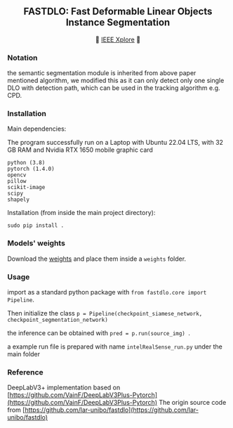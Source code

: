
<div align="center">
<h2> FASTDLO: Fast Deformable Linear Objects Instance Segmentation </h2>

 :page_with_curl:  [IEEE Xplore](https://ieeexplore.ieee.org/document/9830852)  :page_with_curl:	
</div>

### Notation 

the semantic segmentation module is inherited from above paper mentioned algorithm, we modified this as it can only detect only one single DLO with detection path, which can be used in the tracking algorithm e.g. CPD.

### Installation

Main dependencies:

The program successfully run on a Laptop with Ubuntu 22.04 LTS, with 32 GB RAM and Nvidia RTX 1650 mobile graphic card
```
python (3.8)
pytorch (1.4.0)
opencv 
pillow 
scikit-image 
scipy 
shapely 
```

Installation (from inside the main project directory):
```
sudo pip install .
```

### Models' weights

Download the [weights](https://drive.google.com/file/d/1OVcro53E_8oJxRPHqGy619rBNoCD3rzT/view?usp=sharing) and place them inside a ```weights``` folder.


### Usage

import as a standard python package with ```from fastdlo.core import Pipeline```.

Then initialize the class ``` p = Pipeline(checkpoint_siamese_network, checkpoint_segmentation_network) ```

the inference can be obtained with ```pred = p.run(source_img) ```.

a example run file is prepared with name ```intelRealSense_run.py``` under the main folder


### Reference
DeepLabV3+ implementation based on [https://github.com/VainF/DeepLabV3Plus-Pytorch](https://github.com/VainF/DeepLabV3Plus-Pytorch)
The origin source code from [https://github.com/lar-unibo/fastdlo](https://github.com/lar-unibo/fastdlo)

